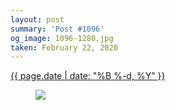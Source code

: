 ```yaml
---
layout: post
summary: 'Post #1096'
og_image: 1096-1280.jpg
taken: February 22, 2020
---
```


<div class="post">
 <time>
  <a href="/1096">
   {{ page.date | date: "%B %-d, %Y" }}
  </a>
 </time>
 <a href="/1096">
  <figure data-taken="2/22/2020">
   <img sizes="(min-width: 700px) 50vw, calc(100vw - 2rem)" src="{{ site.assets_url }}/1096-640.jpg" srcset="{{ site.assets_url }}/1096-320.jpg 320w, {{ site.assets_url }}/1096-640.jpg 640w, {{ site.assets_url }}/1096-960.jpg 960w, {{ site.assets_url }}/1096-1280.jpg 1280w"/>
  </figure>
 </a>
</div>
